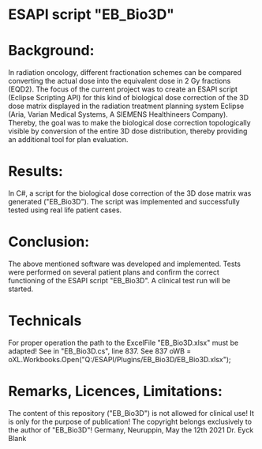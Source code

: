 # ESAPI script  "EB_Bio3D"
# Background:
In radiation oncology, different fractionation schemes 
can be compared converting the actual dose into the equivalent dose in 2 Gy fractions (EQD2). 
The focus of the current project was to create an ESAPI script (Eclipse Scripting API) 
for this kind of biological dose correction of the 3D dose matrix displayed 
in the radiation treatment planning system Eclipse 
(Aria, Varian Medical Systems, A SIEMENS Healthineers Company). 
Thereby, the goal was to make the biological dose correction topologically visible by conversion 
of the entire 3D dose distribution, thereby providing an additional tool for plan evaluation.
# Results:
In C#, a script for the biological dose correction of the 3D dose matrix was generated ("EB_Bio3D").
The script was implemented and successfully tested using real life patient cases.
# Conclusion:
The above mentioned software was developed and implemented. 
Tests were performed on several patient plans 
and confirm the correct functioning of the ESAPI script "EB_Bio3D". 
A clinical test run will be started.
# Technicals
For proper operation the path to the ExcelFile "EB_Bio3D.xlsx" must be adapted!
See in "EB_Bio3D.cs", line 837.
See     837 oWB = oXL.Workbooks.Open("Q:/ESAPI/Plugins/EB_Bio3D/EB_Bio3D.xlsx");
# Remarks, Licences, Limitations:
The content of this repository ("EB_Bio3D") is not allowed for clinical use!
It is only for the purpose of publication!
The copyright belongs exclusively to the author of "EB_Bio3D"!
Germany, Neuruppin,  May the 12th 2021
Dr. Eyck Blank
